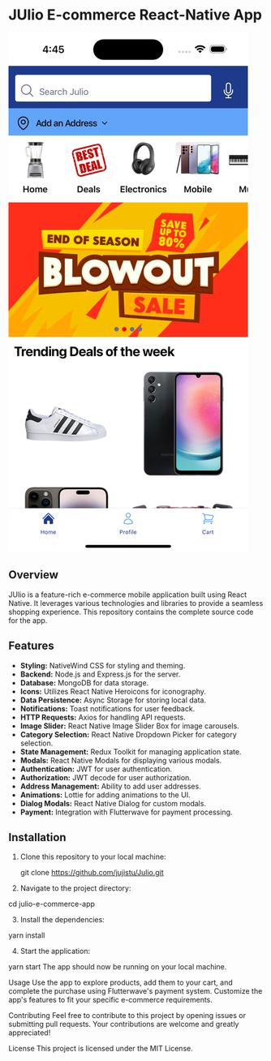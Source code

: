 # JUlio E-commerce React-Native App

![App Preview](./assets/Simulator%20Screenshot%20-%20iPhone%2015%20Pro%20Max%20-%202023-09-30%20at%2016.45.45.png)

## Overview

JUlio is a feature-rich e-commerce mobile application built using React Native. It leverages various technologies and libraries to provide a seamless shopping experience. This repository contains the complete source code for the app.

## Features

- **Styling:** NativeWind CSS for styling and theming.
- **Backend:** Node.js and Express.js for the server.
- **Database:** MongoDB for data storage.
- **Icons:** Utilizes React Native Heroicons for iconography.
- **Data Persistence:** Async Storage for storing local data.
- **Notifications:** Toast notifications for user feedback.
- **HTTP Requests:** Axios for handling API requests.
- **Image Slider:** React Native Image Slider Box for image carousels.
- **Category Selection:** React Native Dropdown Picker for category selection.
- **State Management:** Redux Toolkit for managing application state.
- **Modals:** React Native Modals for displaying various modals.
- **Authentication:** JWT for user authentication.
- **Authorization:** JWT decode for user authorization.
- **Address Management:** Ability to add user addresses.
- **Animations:** Lottie for adding animations to the UI.
- **Dialog Modals:** React Native Dialog for custom modals.
- **Payment:** Integration with Flutterwave for payment processing.

## Installation

1. Clone this repository to your local machine:

   git clone https://github.com/jujistu/Julio.git

2. Navigate to the project directory:

cd julio-e-commerce-app

3. Install the dependencies:

yarn install

4. Start the application:

yarn start
The app should now be running on your local machine.

Usage
Use the app to explore products, add them to your cart, and complete the purchase using Flutterwave's payment system.
Customize the app's features to fit your specific e-commerce requirements.

Contributing
Feel free to contribute to this project by opening issues or submitting pull requests. Your contributions are welcome and greatly appreciated!

License
This project is licensed under the MIT License.
